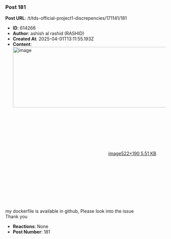 ### Post 181
**Post URL**: /t/tds-official-project1-discrepencies/171141/181
- **ID**: 614266
- **Author**: ashish al rashid (RASHID)
- **Created At**: 2025-04-01T13:11:55.193Z
- **Content**:  
  <div class="lightbox-wrapper"><a class="lightbox" href="https://europe1.discourse-cdn.com/flex013/uploads/iitm/original/3X/1/f/1fedb48b369376de753a03a5286bc7e16a317dbd.png" data-download-href="/uploads/short-url/4ys581fZCiMPGysNGcdlklVUpf7.png?dl=1" title="image" rel="noopener nofollow ugc"><img src="https://europe1.discourse-cdn.com/flex013/uploads/iitm/original/3X/1/f/1fedb48b369376de753a03a5286bc7e16a317dbd.png" alt="image" data-base62-sha1="4ys581fZCiMPGysNGcdlklVUpf7" width="522" height="190"><div class="meta"><svg class="fa d-icon d-icon-far-image svg-icon" aria-hidden="true"><use href="#far-image"></use></svg><span class="filename">image</span><span class="informations">522×190 5.51 KB</span><svg class="fa d-icon d-icon-discourse-expand svg-icon" aria-hidden="true"><use href="#discourse-expand"></use></svg></div></a></div>
my dockerfile is available in github, Please look into the issue<br>
Thank you
- **Reactions**: None
- **Post Number**: 181

